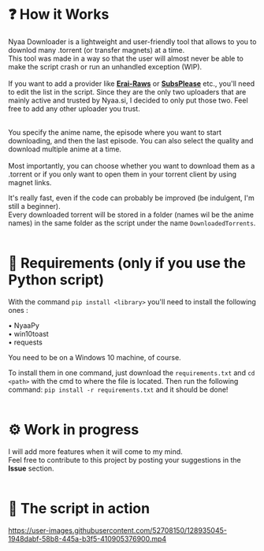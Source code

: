 <h1>❓ How it Works </h1>
Nyaa Downloader is a lightweight and user-friendly tool that allows to you to downlod many .torrent (or transfer magnets) at a time. <br>
This tool was made in a way so that the user will almost never be able to make the script crash or run an unhandled exception (WIP).<br><br>
If you want to add a provider like <a href=https://beta.erai-raws.info><b>Erai-Raws</b></a> or <a href=https://subsplease.org><b>SubsPlease</b></a> etc., you'll need to edit the list in the script.
Since they are the only two uploaders that are mainly active and trusted by Nyaa.si, I decided to only put those two. Feel free to add any other uploader you trust.<br><br>

You specify the anime name, the episode where you want to start downloading, and then the last episode. You can also select the quality and download multiple anime at a time.<br><br>
Most importantly, you can choose whether you want to download them as a .torrent or if you only want to open them in your torrent client by using magnet links.

It's really fast, even if the code can probably be improved (be indulgent, I'm still a beginner).<br>
Every downloaded torrent will be stored in a folder (names wil be the anime names) in the same folder as the script under the name `DownloadedTorrents`.
<br><br>

<h1>📌 Requirements (only if you use the Python script)</h1>

With the command `pip install <library>` you'll need to install the following ones :
  
  • NyaaPy<br>
  • win10toast<br>
  • requests<br>
  
You need to be on a Windows 10 machine, of course.
  
To install them in one command, just download the `requirements.txt` and `cd <path>` with the cmd to where the file is located. Then run the following command: `pip install -r requirements.txt` and it should be done!<br><br>
  
<h1>⚙️ Work in progress </h1>

I will add more features when it will come to my mind.<br>
Feel free to contribute to this project by posting your suggestions in the <b>Issue</b> section.<br><br>


<h1>🐍 The script in action </h1>

https://user-images.githubusercontent.com/52708150/128935045-1948dabf-58b8-445a-b3f5-410905376900.mp4





